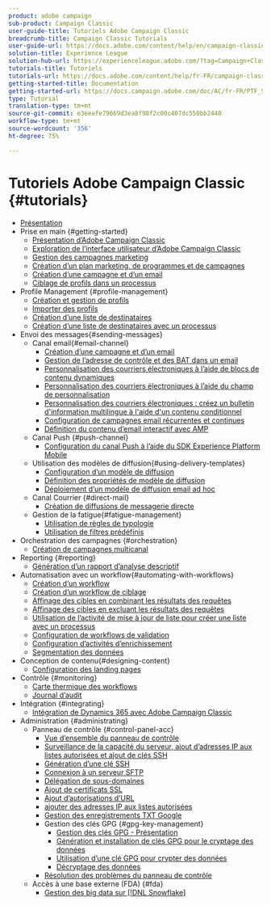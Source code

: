 ```yaml
---
product: adobe campaign
sub-product: Campaign Classic
user-guide-title: Tutoriels Adobe Campaign Classic
breadcrumb-title: Campaign Classic Tutorials
user-guide-url: https://docs.adobe.com/content/help/en/campaign-classic-learn/tutorials/overview.html
solution-title: Experience League
solution-hub-url: https://experienceleague.adobe.com/?tag=Campaign+Classic#recommended/solutions/campaign
tutorials-title: Tutoriels
tutorials-url: https://docs.adobe.com/content/help/fr-FR/campaign-classic-learn/tutorials/overview.html
getting-started-title: Documentation
getting-started-url: https://docs.campaign.adobe.com/doc/AC/fr-FR/PTF_Starting_with_Adobe_Campaign_About_Adobe_Campaign_Classic.html
type: Tutorial
translation-type: tm+mt
source-git-commit: e3eeefe79669d3ea8f98f2c00c407dc550bb2448
workflow-type: tm+mt
source-wordcount: '356'
ht-degree: 75%

---
```



# Tutoriels Adobe Campaign Classic {#tutorials}

+ [Présentation](/help/acc/overview.md)
+ Prise en main {#getting-started}
   + [Présentation d’Adobe Campaign Classic](/help/acc/getting-started/introduction-to-adobe-campaign-classic.md)
   + [Exploration de l’interface utilisateur d’Adobe Campaign Classic](/help/acc/getting-started/exploring-the-adobe-campaign-classic-user-interface.md)
   + [Gestion des campagnes marketing](/help/acc/getting-started/managing-marketing-campaigns.md)
   + [Création d’un plan marketing, de programmes et de campagnes](/help/acc/getting-started/creating-a-marketing-plan-programs-and-campaigns.md)
   + [Création d’une campagne et d’un email](https://docs.adobe.com/content/help/en/campaign-classic-learn/tutorials/getting-started/creating-a-campaign-and-an-email.html)
   + [Ciblage de profils dans un processus](/help/acc/getting-started/targeting-profiles-in-a-workflow.md)
+ Profile Management {#profile-management}
   + [Création et gestion de profils](/help/acc/profile-management/create-and-manage-profiles.md)
   + [Importer des profils](/help/acc/data-management/importing-profiles.md)  
   + [Création d’une liste de destinataires](/help/acc/profile-management/creating-a-list-of-recipients.md)
   + [Création d’une liste de destinataires avec un processus](/help/acc/profile-management/creating-a-list-of-recipients-with-a-workflow.md)
+ Envoi des messages{#sending-messages}
   + Canal email{#email-channel}
      + [Création d’une campagne et d’un email](/help/acc/getting-started/creating-a-campaign-and-an-email.md)
      + [Gestion de l’adresse de contrôle et des BAT dans un email](/help/acc/sending-messages/managing-seed-and-proofs.md)
      + [Personnalisation des courriers électroniques à l’aide de blocs de contenu dynamiques](/help/acc/sending-messages/email-channel/personalization-with-dynamic-content-blocks.md)
      + [Personnalisation des courriers électroniques à l’aide du champ de personnalisation](/help/acc/sending-messages/email-channel/personalizing-emails-using-personalization-fields.md)
      + [Personnalisation des courriers électroniques : créez un bulletin d&#39;information multilingue à l&#39;aide d&#39;un contenu conditionnel](/help/acc/sending-messages/email-channel/personalizing-emails-create-a-multi-lingual-newsletter-using-conditional-content.md)
      + [Configuration de campagnes email récurrentes et continues](/help/acc/sending-messages/recurring-deliveries.md)
      + [Définition du contenu d’email interactif avec AMP](/help/acc/sending-messages/email-channel/defining-interactive-email-content-with-amp.md)
   + Canal Push {#push-channel}
      + [Configuration du canal Push à l’aide du SDK Experience Platform Mobile](/help/acc/sending-messages/mobile-channel/configure-push-using-aep-mobile-sdk.md)
   + Utilisation des modèles de diffusion{#using-delivery-templates}
      + [Configuration d’un modèle de diffusion](/help/acc/sending-messages/using-delivery-templates/configuring-a-delivery-template.md)
      + [Définition des propriétés de modèle de diffusion](/help/acc/sending-messages/using-delivery-templates/setting-delivery-template-properties.md)
      + [Déploiement d’un modèle de diffusion email ad hoc](/help/acc/sending-messages/using-delivery-templates/deploying-ad-hoc-email-delivery-template.md)
   + Canal Courrier {#direct-mail}
      + [Création de diffusions de messagerie directe](/help/acc/sending-messages/direct-mail/creating-direct-mail-deliveries.md)
   + Gestion de la fatigue{#fatigue-management}
      + [Utilisation de règles de typologie](/help/acc/sending-messages/fatigue-management/typology-rules-for-fatigue-management.md)
      + [Utilisation de filtres prédéfinis](/help/acc/sending-messages/fatigue-management/fatigue-management-using-filters.md)
+ Orchestration des campagnes {#orchestration}
   + [Création de campagnes multicanal](/help/acc/orchestrating-campaigns/multi-channel-campaigns.md)
+ Reporting {#reporting}
   + [Génération d’un rapport d’analyse descriptif](/help/acc/reporting/generating-a-descriptive-analysis-report.md)
+ Automatisation avec un workflow{#automating-with-workflows}
   + [Création d’un workflow](/help/acc/automating-with-workflows/creating-a-workflow.md)
   + [Création d’un workflow de ciblage](/help/acc/automating-with-workflows/creating-a-targeting-workflow.md)
   + [Affinage des cibles en combinant les résultats des requêtes](/help/acc/automating-with-workflows/refining-targets-by-combining-query-results.md)
   + [Affinage des cibles en excluant les résultats des requêtes](/help/acc/automating-with-workflows/refining-targets-by-excluding-query-results.md)
   + [Utilisation de l’activité de mise à jour de liste pour créer une liste avec un processus](/help/acc/automating-with-workflows/using-the-update-list-activity.md)
   + [Configuration de workflows de validation](/help/acc/automating-with-workflows/validation-flow-configuration.md)
   + [Configuration d’activités d’enrichissement](/help/acc/automating-with-workflows/enrichment-activity.md)
   + [Segmentation des données](/help/acc/data-management/data-segmentation.md)
+ Conception de contenu{#designing-content}
   + [Configuration des landing pages](/help/acc/designing-content/configure-landingpages.md)
+ Contrôle  {#monitoring}
   + [Carte thermique des workflows](/help/acc/monitoring-campaign-classic/workflow-heatmap.md)
   + [Journal d’audit](/help/acc/monitoring-campaign-classic/audit-trail.md)
+ Intégration {#integrating}
   + [Intégration de Dynamics 365 avec Adobe Campaign Classic](/help/acc/integrations/dynamics365-integration.md)
+ Administration {#administrating}
   + Panneau de contrôle {#control-panel-acc}
      + [Vue d’ensemble du panneau de contrôle](/help/acc/monitoring-campaign-classic/control-panel/control-panel-overview.md)
      + [Surveillance de la capacité du serveur, ajout d’adresses IP aux listes autorisées et ajout de clés SSH](/help/acc/monitoring-campaign-classic/control-panel/monitoring-server-capacity-allow-listing-adding-ssh-key.md)
      + [Génération d’une clé SSH](/help/acc/monitoring-campaign-classic/control-panel/generate-ssh-key.md)
      + [Connexion à un serveur SFTP](/help/acc/monitoring-campaign-classic/control-panel/connect-to-sftp-server.md)
      + [Délégation de sous-domaines](/help/acc/monitoring-campaign-classic/control-panel/subdomain-delegation.md)
      + [Ajout de certificats SSL](/help/acc/monitoring-campaign-classic/control-panel/adding-ssl-certificates.md)
      + [Ajout d’autorisations d’URL](/help/acc/monitoring-campaign-classic/control-panel/adding-url-permissions.md)
      + [ajouter des adresses IP aux listes autorisées](/help/acc/monitoring-campaign-classic/control-panel/ip-allow-listing.md)
      + [Gestion des enregistrements TXT Google](/help/acc/monitoring-campaign-classic/control-panel/google-txt-record-management.md)
      + Gestion des clés GPG {#gpg-key-management}
         + [Gestion des clés GPG - Présentation](/help/acc/monitoring-campaign-classic/control-panel/gpg-key-management/gpg-key-management-overview.md)
         + [Génération et installation de clés GPG pour le cryptage des données](/help/acc/monitoring-campaign-classic/control-panel/gpg-key-management/generating-and-installing-gpg-keys-for-data-encryption.md)
         + [Utilisation d’une clé GPG pour crypter des données](/help/acc/monitoring-campaign-classic/control-panel/gpg-key-management/using-a-gpg-key-to-encrypt-data.md)
         + [Décryptage des données](/help/acc/monitoring-campaign-classic/control-panel/gpg-key-management/decrypting-data.md)
      + [Résolution des problèmes du panneau de contrôle](/help/acc/monitoring-campaign-classic/control-panel/trouble-shooting.md)
   + Accès à une base externe (FDA) {#fda}
      + [Gestion des big data sur [!DNL Snowflake]](/help/acc/administrating/snowflake/big-data-segmentation-on-snowflake.md)

